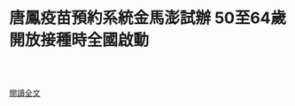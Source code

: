 # 唐鳳疫苗預約系統金馬澎試辦 50至64歲開放接種時全國啟動

<!--more-->
<!--448-->
<br><br/>


[閱讀全文](https://www.cna.com.tw/amp/news/firstnews/202107065003.aspx)
